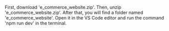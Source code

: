 First, download 'e_commerce_website.zip'. Then, unzip 'e_commerce_website.zip'. After that, you will find a folder named 'e_commerce_website'. Open it in the VS Code editor and run the command 'npm run dev' in the terminal.
